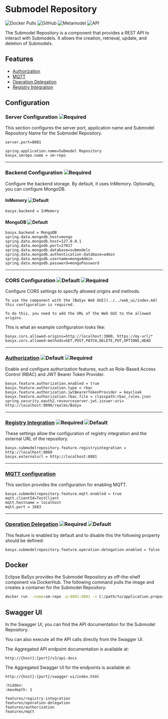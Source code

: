 # Submodel Repository

![Docker Pulls](https://img.shields.io/docker/pulls/eclipsebasyx/submodel-repository)
![GitHub](https://img.shields.io/github/license/eclipse-basyx/basyx-java-server-sdk)
![Metamodel](https://img.shields.io/badge/Metamodel-v3.0-yellow)
![API](https://img.shields.io/badge/API-v3.0-yellow)

The Submodel Repository is a component that provides a REST API to interact with Submodels. It allows the creation, retrieval, update, and deletion of Submodels.

## Features
- [Authorization](./features/authorization.md)
- [MQTT](./features/mqtt.md)
- [Operation Delegation](./features/operation-delegation.md)
- [Registry Integration](./features/registry-integration.md)

## Configuration
### Server Configuration ![Required](https://img.shields.io/badge/required-true-red)
This section configures the server port, application name and Submodel Repository Name for the Submodel Repository.
```properties
server.port=8081

spring.application.name=Submodel Repository
basyx.smrepo.name = sm-repo
```
---

### Backend Configuration ![Required](https://img.shields.io/badge/required-true-red)
Configure the backend storage. By default, it uses InMemory. Optionally, you can configure MongoDB.
#### InMemory ![Default](https://img.shields.io/badge/default-true-blue)
```properties
basyx.backend = InMemory
```
#### MongoDB ![Default](https://img.shields.io/badge/default-false-blue)
```properties
basyx.backend = MongoDB
spring.data.mongodb.host=mongo
spring.data.mongodb.host=127.0.0.1
spring.data.mongodb.port=27017
spring.data.mongodb.database=submodels
spring.data.mongodb.authentication-database=admin
spring.data.mongodb.username=mongoAdmin
spring.data.mongodb.password=mongoPassword
```
---


### CORS Configuration ![Default](https://img.shields.io/badge/default-false-blue) ![Required](https://img.shields.io/badge/required-false-red)
Configure CORS settings to specify allowed origins and methods.

```{warning}
To use the component with the [BaSyx Web GUI](../../web_ui/index.md) this configuration is required.

To do this, you need to add the URL of the Web GUI to the allowed origins.
```

This is what an example configuration looks like:

```properties
basyx.cors.allowed-origins=http://localhost:3000, https://my-url/*
basyx.cors.allowed-methods=GET,POST,PATCH,DELETE,PUT,OPTIONS,HEAD
```
---

### [Authorization](./features/authorization.md) ![Default](https://img.shields.io/badge/default-false-blue) ![Required](https://img.shields.io/badge/required-false-red)
Enable and configure authorization features, such as Role-Based Access Control (RBAC) and JWT Bearer Token Provider.
```properties
basyx.feature.authorization.enabled = true
basyx.feature.authorization.type = rbac
basyx.feature.authorization.jwtBearerTokenProvider = keycloak
basyx.feature.authorization.rbac.file = classpath:rbac_rules.json
spring.security.oauth2.resourceserver.jwt.issuer-uri= http://localhost:9096/realms/BaSyx

```
---

### [Registry Integration](./features/registry-integration.md) ![Required](https://img.shields.io/badge/default-false-blue) ![Default](https://img.shields.io/badge/required-false-red)
These settings allow the configuration of registry integration and the external URL of the repository.
```properties
basyx.submodelrepository.feature.registryintegration = http://localhost:8060
basyx.externalurl = http://localhost:8081
```
---

### [MQTT configuration](./features/mqtt.md)
This section provides the configuration for enabling MQTT.

```properties
basyx.submodelrepository.feature.mqtt.enabled = true
mqtt.clientId=TestClient
mqtt.hostname = localhost
mqtt.port = 1883
```
---

### [Operation Delegation](./features/operation-delegation.md) ![Required](https://img.shields.io/badge/default-true-blue) ![Default](https://img.shields.io/badge/required-false-red)
This feature is enabled by default and to disable this the following property should be defined:
```properties
basyx.submodelrepository.feature.operation.delegation.enabled = false
```

## Docker

Eclipse BaSyx provides the Submodel Repository as off-the-shelf component via DockerHub. The following command pulls the image and creates a container for the Submodel Repository:

```bash
docker run --name=sm-repo -p:8081:8081 -v C:/path/to/application.properties:/application/application.properties eclipsebasyx/submodel-repository:2.0.0-SNAPSHOT
```

## Swagger UI
In the Swagger UI, you can find the API documentation for the Submodel Repository.

You can also execute all the API calls directly from the Swagger UI.

The Aggregated API endpoint documentation is available at:

	http://{host}:{port}/v3/api-docs
	
The Aggregated Swagger UI for the endpoints is available at:

	http://{host}:{port}/swagger-ui/index.html

```{toctree}
:hidden:
:maxdepth: 1

features/registry-integration
features/operation-delegation
features/authorization
features/mqtt
```